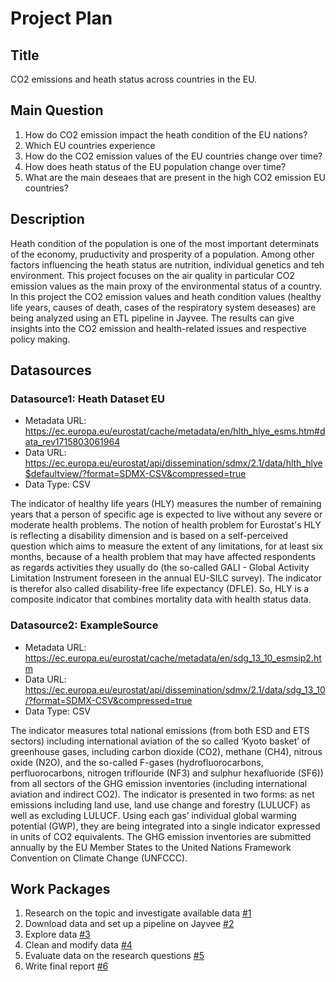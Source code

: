 # Project Plan

## Title
<!-- Give your project a short title. -->
CO2 emissions and heath status across countries in the EU.

## Main Question

<!-- Think about one main question you want to answer based on the data. -->
1. How do CO2 emission impact the heath condition of the EU nations?
2. Which EU countries experience 
3. How do the CO2 emission values of the EU countries change over time?
4. How does heath status of the EU population change over time?
5. What are the main deseaes that are present in the high CO2 emission EU countries?

## Description

<!-- Describe your data science project in max. 200 words. Consider writing about why and how you attempt it. -->
Heath condition of the population is one of the most important determinats of the economy, pruductivity and prosperity of a population. Among other factors influencing the heath status are nutrition, individual genetics and teh environment. This project focuses on the air quality in particular CO2 emission values as the main proxy of the environmental status of a country. In this project the CO2 emission values and heath condition values (healthy life years, causes of death, cases of the respiratory system deseases) are being analyzed using an ETL pipeline in Jayvee. The results can give insights into the CO2 emission and health-related issues and respective policy making. 

## Datasources

<!-- Describe each datasources you plan to use in a section. Use the prefic "DatasourceX" where X is the id of the datasource. -->

### Datasource1: Heath Dataset EU
* Metadata URL: https://ec.europa.eu/eurostat/cache/metadata/en/hlth_hlye_esms.htm#data_rev1715803061964
* Data URL: https://ec.europa.eu/eurostat/api/dissemination/sdmx/2.1/data/hlth_hlye$defaultview/?format=SDMX-CSV&compressed=true
* Data Type: CSV

The indicator of healthy life years (HLY) measures the number of remaining years that a person of specific age is expected to live without any severe or moderate health problems. The notion of health problem for Eurostat's HLY is reflecting a disability dimension and is based on a self-perceived question which aims to measure the extent of any limitations, for at least six months, because of a health problem that may have affected respondents as regards activities they usually do (the so-called GALI - Global Activity Limitation Instrument foreseen in the annual EU-SILC survey). The indicator is therefor also called disability-free life expectancy (DFLE). So, HLY is a composite indicator that combines mortality data with health status data.

### Datasource2: ExampleSource
* Metadata URL: https://ec.europa.eu/eurostat/cache/metadata/en/sdg_13_10_esmsip2.htm
* Data URL: https://ec.europa.eu/eurostat/api/dissemination/sdmx/2.1/data/sdg_13_10/?format=SDMX-CSV&compressed=true
* Data Type: CSV

The indicator measures total national emissions (from both ESD and ETS sectors) including international aviation of the so called ‘Kyoto basket’ of greenhouse gases, including carbon dioxide (CO2), methane (CH4), nitrous oxide (N2O), and the so-called F-gases (hydrofluorocarbons, perfluorocarbons, nitrogen triflouride (NF3) and sulphur hexafluoride (SF6)) from all sectors of the GHG emission inventories (including international aviation and indirect CO2). The indicator is presented in two forms: as net emissions including land use, land use change and forestry (LULUCF) as well as excluding LULUCF. Using each gas’ individual global warming potential (GWP), they are being integrated into a single indicator expressed in units of CO2 equivalents. The GHG emission inventories are submitted annually by the EU Member States to the United Nations Framework Convention on Climate Change (UNFCCC).

## Work Packages

<!-- List of work packages ordered sequentially, each pointing to an issue with more details. -->

1. Research on the topic and investigate available data [#1][i1]
2. Download data and set up a pipeline on Jayvee [#2][i2]
3. Explore data [#3][i3]
4. Clean and modify data [#4][i4]
5. Evaluate data on the research questions [#5][i5]
6. Write final report [#6][i6]

[i1]: https://github.com/segalanastasiia/made-template/issues/1
[i2]: https://github.com/segalanastasiia/made-template/issues/2
[i3]: https://github.com/segalanastasiia/made-template/issues/3
[i4]: https://github.com/segalanastasiia/made-template/issues/4
[i5]: https://github.com/segalanastasiia/made-template/issues/5
[i6]: https://github.com/segalanastasiia/made-template/issues/6
